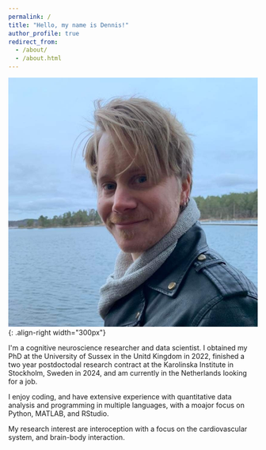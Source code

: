 ```yaml
---
permalink: /
title: "Hello, my name is Dennis!"
author_profile: true
redirect_from: 
  - /about/
  - /about.html
---
```


![Profile](/images/profile.png){: .align-right width="300px"}

I'm a cognitive neuroscience researcher and data scientist. I obtained my PhD at the University of Sussex in the Unitd Kingdom in 2022, finished a two year postdoctodal research contract at the Karolinska Institute in Stockholm, Sweden in 2024, and am currently in the Netherlands looking for a job. 

I enjoy coding, and have extensive experience with quantitative data analysis and programming in multiple languages, with a moajor focus on Python, MATLAB, and RStudio. 

My research interest are interoception with a focus on the cardiovascular system, and brain-body interaction.

